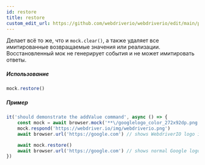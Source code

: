 ```yaml
---
id: restore
title: restore
custom_edit_url: https://github.com/webdriverio/webdriverio/edit/main/packages/webdriverio/src/commands/mock/restore.ts
---
```


Делает всё то же, что и `mock.clear()`, а также удаляет все имитированные возвращаемые значения или реализации.
Восстановленный мок не генерирует события и не может имитировать ответы.

##### Использование

```js
mock.restore()
```

##### Пример

```js title="addValue.js"
it('should demonstrate the addValue command', async () => {
    const mock = await browser.mock('**\/googlelogo_color_272x92dp.png')
    mock.respond('https://webdriver.io/img/webdriverio.png')
    await browser.url('https://google.com') // shows WebdriverIO logo instead of Google

    await mock.restore()
    await browser.url('https://google.com') // shows normal Google logo again
})
```
```